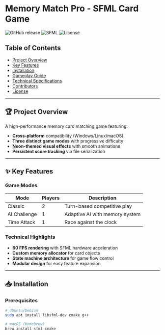 # Memory Match Pro - SFML Card Game

![GitHub release](https://img.shields.io/github/v/release/malik-nisarahmad/memory-matching-game)
![SFML](https://img.shields.io/badge/SFML-2.5.1+-brightgreen)
![License](https://img.shields.io/badge/License-MIT-blue)

## Table of Contents
- [Project Overview](#-project-overview)
- [Key Features](#-key-features)
- [Installation](#-installation)
- [Gameplay Guide](#-gameplay-guide)
- [Technical Specifications](#-technical-specifications)
- [Contributors](#-contributors)
- [License](#-license)

---

## 🏆 Project Overview
A high-performance memory card matching game featuring:
- **Cross-platform** compatibility (Windows/Linux/macOS)
- **Three distinct game modes** with progressive difficulty
- **Neon-themed visual effects** with smooth animations
- **Persistent score tracking** via file serialization

---

## ✨ Key Features

### Game Modes
| Mode | Players | Description |
|------|---------|-------------|
| Classic | 2 | Turn-based competitive play |
| AI Challenge | 1 | Adaptive AI with memory system |
| Time Attack | 1 | Race against the clock |

### Technical Highlights
- **60 FPS rendering** with SFML hardware acceleration
- **Custom memory allocator** for card objects
- **State machine architecture** for game flow control
- **Modular design** for easy feature expansion

---

## 📥 Installation

### Prerequisites
```bash
# Ubuntu/Debian
sudo apt install libsfml-dev cmake g++

# macOS (Homebrew)
brew install sfml cmake